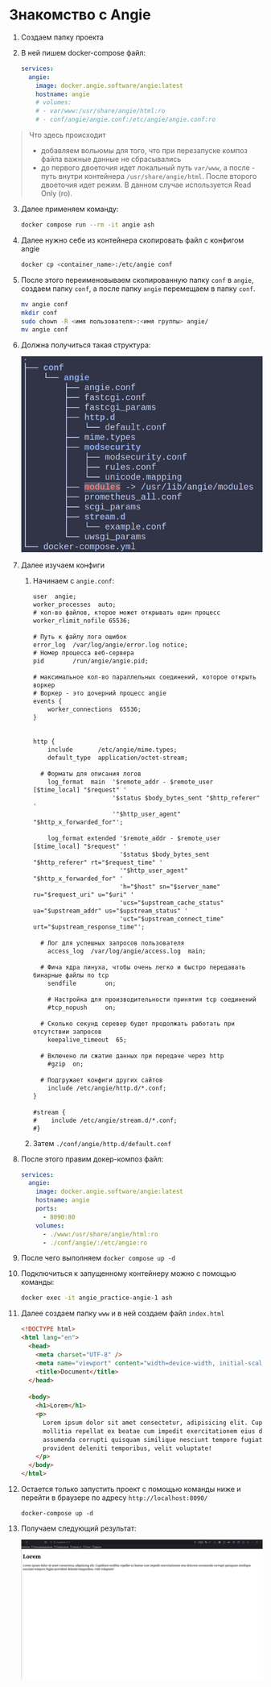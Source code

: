 # Знакомство с Angie

1. Создаем папку проекта
2. В ней пишем docker-compose файл:

   ```yml
   services:
     angie:
       image: docker.angie.software/angie:latest
       hostname: angie
       # volumes:
       # - var/www:/usr/share/angie/html:ro
       # - conf/angie/angie.conf:/etc/angie/angie.conf:ro
   ```

> Что здесь происходит
>
> - добавляем вольюмы для того, что при перезапуске композ файла важные данные не сбрасывались
> - до первого двоеточия идет локальный путь `var/www`, а после - путь внутри контейнера `/usr/share/angie/html`. После второго двоеточия идет режим. В данном случае используется Read Only (ro).

3. Далее применяем команду:

   ```sh
   docker compose run --rm -it angie ash
   ```

4. Далее нужно себе из контейнера скопировать файл с конфигом angie

   ```sh
   docker cp <container_name>:/etc/angie conf
   ```

5. После этого переименовываем скопированную папку `conf` в `angie`, создаем папку `conf`, а после папку `angie` перемещаем в папку `conf`.

   ```sh
   mv angie conf
   mkdir conf
   sudo chown -R <имя пользователя>:<имя группы> angie/
   mv angie conf
   ```

6. Должна получиться такая структура:

   ![Структура проекта](./images/Структура.png)

7. Далее изучаем конфиги

   1. Начинаем с `angie.conf`:

      ```
      user  angie;
      worker_processes  auto;
      # кол-во файлов, кторое может открывать один процесс
      worker_rlimit_nofile 65536;

      # Путь к файлу лога ошибок
      error_log  /var/log/angie/error.log notice;
      # Номер процесса веб-сервера
      pid        /run/angie/angie.pid;

      # максимальное кол-во параллельных соединений, которое открыть воркер
      # Воркер - это дочерний процесс angie
      events {
          worker_connections  65536;
      }


      http {
          include       /etc/angie/mime.types;
          default_type  application/octet-stream;

      	# Форматы для описания логов
          log_format  main  '$remote_addr - $remote_user [$time_local] "$request" '
                            '$status $body_bytes_sent "$http_referer" '
                            '"$http_user_agent" "$http_x_forwarded_for"';

          log_format extended '$remote_addr - $remote_user [$time_local] "$request" '
                              '$status $body_bytes_sent "$http_referer" rt="$request_time" '
                              '"$http_user_agent" "$http_x_forwarded_for" '
                              'h="$host" sn="$server_name" ru="$request_uri" u="$uri" '
                              'ucs="$upstream_cache_status" ua="$upstream_addr" us="$upstream_status" '
                              'uct="$upstream_connect_time" urt="$upstream_response_time"';

      	# Лог для успешных запросов пользователя
          access_log  /var/log/angie/access.log  main;

      	# Фича ядра линуха, чтобы очень легко и быстро передавать бинарные файлы по tcp
          sendfile        on;

          # Настройка для производительности принятия tcp соединений
          #tcp_nopush     on;

      	# Сколько секунд серевер будет продолжать работать при отсутствии запросов
          keepalive_timeout  65;

      	# Включено ли сжатие данных при передаче через http
          #gzip  on;

      	# Подгружает конфиги других сайтов
          include /etc/angie/http.d/*.conf;
      }

      #stream {
      #    include /etc/angie/stream.d/*.conf;
      #}

      ```

   2. Затем `./conf/angie/http.d/default.conf`

8. После этого правим докер-композ файл:

   ```yml
   services:
     angie:
       image: docker.angie.software/angie:latest
       hostname: angie
       ports:
         - 8090:80
       volumes:
         - ./www:/usr/share/angie/html:ro
         - ./conf/angie/:/etc/angie:ro
   ```

9. После чего выполняем `docker compose up -d`
10. Подключиться к запущенному контейнеру можно с помощью команды:

    ```sh
    docker exec -it angie_practice-angie-1 ash
    ```

11. Далее создаем папку `www` и в ней создаем файл `index.html`

    ```html
    <!DOCTYPE html>
    <html lang="en">
      <head>
        <meta charset="UTF-8" />
        <meta name="viewport" content="width=device-width, initial-scale=1.0" />
        <title>Document</title>
      </head>

      <body>
        <h1>Lorem</h1>
        <p>
          Lorem ipsum dolor sit amet consectetur, adipisicing elit. Cupiditate
          mollitia repellat ex beatae cum impedit exercitationem eius dolorem
          assumenda corrupti quisquam similique nesciunt tempore fugiat
          provident deleniti temporibus, velit voluptate!
        </p>
      </body>
    </html>
    ```

12. Остается только запустить проект с помощью команды ниже и перейти в браузере по адресу `http://localhost:8090/`
    ```
    docker-compose up -d
    ```
13. Получаем следующий результат:

    ![Результат запуска angie](./images/result.png)

